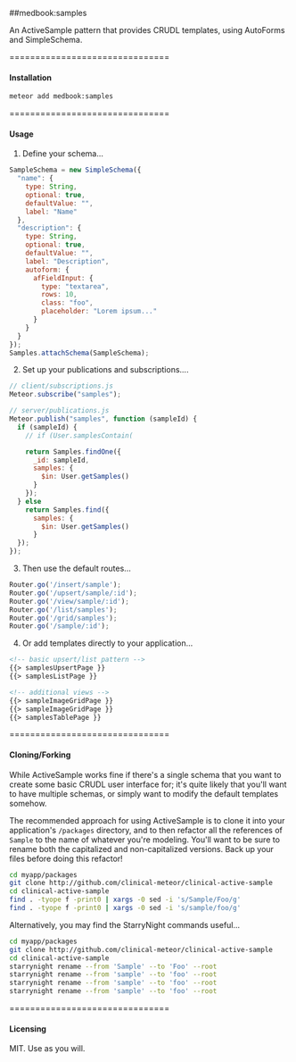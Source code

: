 ##medbook:samples

An ActiveSample pattern that provides CRUDL templates, using AutoForms and SimpleSchema.

===============================
#### Installation  

````bash
meteor add medbook:samples
````

===============================
#### Usage  

1.  Define your schema...

```js
SampleSchema = new SimpleSchema({
  "name": {
    type: String,
    optional: true,
    defaultValue: "",
    label: "Name"
  },
  "description": {
    type: String,
    optional: true,
    defaultValue: "",
    label: "Description",
    autoform: {
      afFieldInput: {
        type: "textarea",
        rows: 10,
        class: "foo",
        placeholder: "Lorem ipsum..."
      }
    }
  }
});
Samples.attachSchema(SampleSchema);
```

2.  Set up your publications and subscriptions....

```js
// client/subscriptions.js
Meteor.subscribe("samples");

// server/publications.js
Meteor.publish("samples", function (sampleId) {
  if (sampleId) {
    // if (User.samplesContain(

    return Samples.findOne({
      _id: sampleId,
      samples: {
        $in: User.getSamples()
      }
    });
  } else
    return Samples.find({
      samples: {
        $in: User.getSamples()
      }
  });
});
```

3.  Then use the default routes...
````js
Router.go('/insert/sample');
Router.go('/upsert/sample/:id');
Router.go('/view/sample/:id');
Router.go('/list/samples');
Router.go('/grid/samples');
Router.go('/sample/:id');
````

4.  Or add templates directly to your application...

````html
<!-- basic upsert/list pattern -->
{{> samplesUpsertPage }}
{{> samplesListPage }}

<!-- additional views -->
{{> sampleImageGridPage }}
{{> sampleImageGridPage }}
{{> samplesTablePage }}
````


===============================
#### Cloning/Forking  

While ActiveSample works fine if there's a single schema that you want to create some basic CRUDL user interface for; it's quite likely that you'll want to have multiple schemas, or simply want to modify the default templates somehow.  

The recommended approach for using ActiveSample is to clone it into your application's ``/packages`` directory, and to then refactor all the references of ``Sample`` to the name of whatever you're modeling.  You'll want to be sure to rename both the capitalized and non-capitalized versions.  Back up your files before doing this refactor!    

```bash
cd myapp/packages
git clone http://github.com/clinical-meteor/clinical-active-sample
cd clinical-active-sample
find . -tyope f -print0 | xargs -0 sed -i 's/Sample/Foo/g'
find . -tyope f -print0 | xargs -0 sed -i 's/sample/foo/g'
```

Alternatively, you may find the StarryNight commands useful...
```bash
cd myapp/packages
git clone http://github.com/clinical-meteor/clinical-active-sample
cd clinical-active-sample
starrynight rename --from 'Sample' --to 'Foo' --root
starrynight rename --from 'sample' --to 'foo' --root
starrynight rename --from 'sample' --to 'foo' --root
starrynight rename --from 'sample' --to 'foo' --root
```


===============================
#### Licensing  

MIT.  Use as you will.
